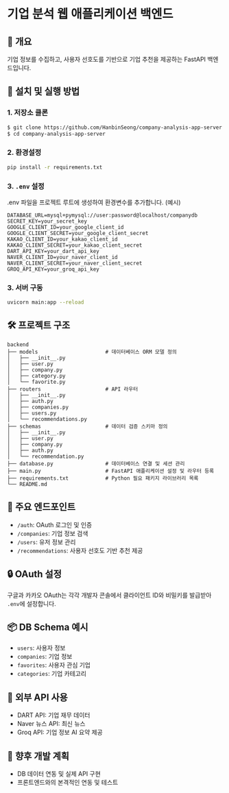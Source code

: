 # 기업 분석 웹 애플리케이션 백엔드

## 📌 개요
기업 정보를 수집하고, 사용자 선호도를 기반으로 기업 추천을 제공하는 FastAPI 백엔드입니다.

## 🚀 설치 및 실행 방법

### 1. 저장소 클론
```bash
$ git clone https://github.com/HanbinSeong/company-analysis-app-server.git
$ cd company-analysis-app-server
```
### 2. 환경설정
```bash
pip install -r requirements.txt
```

### 3. `.env` 설정
.env 파일을 프로젝트 루트에 생성하여 환경변수를 추가합니다. (예시)
```env
DATABASE_URL=mysql+pymysql://user:password@localhost/companydb
SECRET_KEY=your_secret_key
GOOGLE_CLIENT_ID=your_google_client_id
GOOGLE_CLIENT_SECRET=your_google_client_secret
KAKAO_CLIENT_ID=your_kakao_client_id
KAKAO_CLIENT_SECRET=your_kakao_client_secret
DART_API_KEY=your_dart_api_key
NAVER_CLIENT_ID=your_naver_client_id
NAVER_CLIENT_SECRET=your_naver_client_secret
GROQ_API_KEY=your_groq_api_key
```

### 3. 서버 구동
```bash
uvicorn main:app --reload
```

## 🛠️ 프로젝트 구조
```
backend
├── models                      # 데이터베이스 ORM 모델 정의
│   ├── __init__.py
│   ├── user.py
│   ├── company.py
│   ├── category.py
│   └── favorite.py
├── routers                     # API 라우터
│   ├── __init__.py
│   ├── auth.py
│   ├── companies.py
│   ├── users.py
│   └── recommendations.py
├── schemas                     # 데이터 검증 스키마 정의
│   ├── __init__.py
│   ├── user.py
│   ├── company.py
│   ├── auth.py
│   └── recommendation.py
├── database.py                 # 데이터베이스 연결 및 세션 관리
├── main.py                     # FastAPI 애플리케이션 설정 및 라우터 등록
├── requirements.txt            # Python 필요 패키지 라이브러리 목록
└── README.md
```

## 📃 주요 엔드포인트

- `/auth`: OAuth 로그인 및 인증
- `/companies`: 기업 정보 검색
- `/users`: 유저 정보 관리
- `/recommendations`: 사용자 선호도 기반 추천 제공

## 🔒 OAuth 설정
구글과 카카오 OAuth는 각각 개발자 콘솔에서 클라이언트 ID와 비밀키를 발급받아 `.env`에 설정합니다.

## 📦 DB Schema 예시
- `users`: 사용자 정보
- `companies`: 기업 정보
- `favorites`: 사용자 관심 기업
- `categories`: 기업 카테고리

## 📡 외부 API 사용
- DART API: 기업 재무 데이터
- Naver 뉴스 API: 최신 뉴스
- Groq API: 기업 정보 AI 요약 제공

## 🚧 향후 개발 계획
- DB 데이터 연동 및 실제 API 구현
- 프론트엔드와의 본격적인 연동 및 테스트
